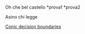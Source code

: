Oh che bel castello 
*prova1
*prova2

Asino chi legge

[Conic decision boundaries](https://filianto.shinyapps.io/conics)
